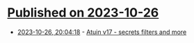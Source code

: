 # [Published on 2023-10-26](index.md)

* [2023-10-26, 20:04:18](https://lobste.rs/s/uvt9um/atuin_v17_secrets_filters_more) - [Atuin v17 - secrets filters and more](https://atuin.sh/blog/release-v17)
